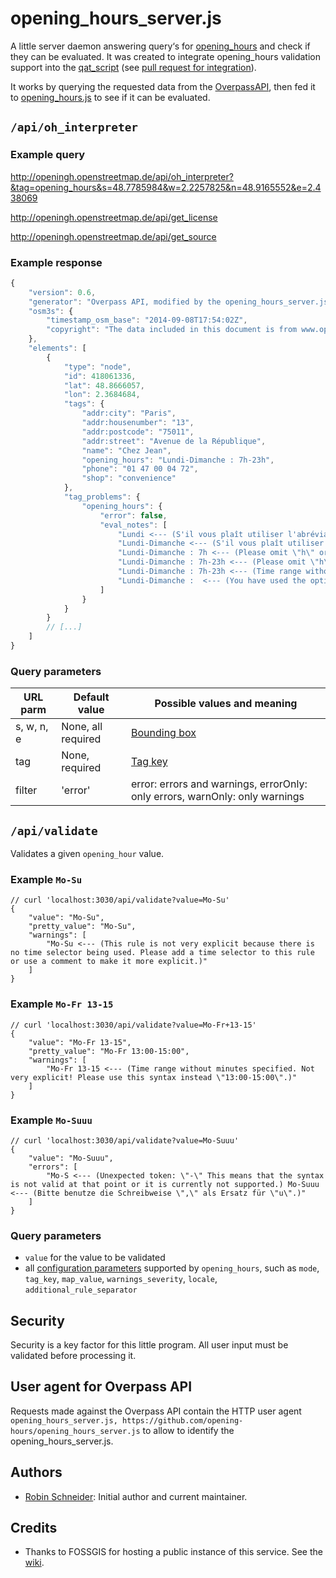 # opening_hours_server.js

A little server daemon answering query‘s for [opening_hours][Key:opening_hours] and check if they can be evaluated. It was created to integrate opening_hours validation support into the [qat_script][] (see [pull request for integration](https://github.com/simone-f/qat_script/pull/5)).

It works by querying the requested data from the [OverpassAPI][], then fed it to [opening_hours.js][oh-lib] to see if it can be evaluated.

## `/api/oh_interpreter`

### Example query

http://openingh.openstreetmap.de/api/oh_interpreter?&tag=opening_hours&s=48.7785984&w=2.2257825&n=48.9165552&e=2.438069

http://openingh.openstreetmap.de/api/get_license

http://openingh.openstreetmap.de/api/get_source

<!-- Example response {{{ -->
### Example response

```javascript
{
    "version": 0.6,
    "generator": "Overpass API, modified by the opening_hours_server.js",
    "osm3s": {
        "timestamp_osm_base": "2014-09-08T17:54:02Z",
        "copyright": "The data included in this document is from www.openstreetmap.org. The data is made available under ODbL."
    },
    "elements": [
        {
            "type": "node",
            "id": 418061336,
            "lat": 48.8666057,
            "lon": 2.3684684,
            "tags": {
                "addr:city": "Paris",
                "addr:housenumber": "13",
                "addr:postcode": "75011",
                "addr:street": "Avenue de la République",
                "name": "Chez Jean",
                "opening_hours": "Lundi-Dimanche : 7h-23h",
                "phone": "01 47 00 04 72",
                "shop": "convenience"
            },
            "tag_problems": {
                "opening_hours": {
                    "error": false,
                    "eval_notes": [
                        "Lundi <--- (S'il vous plaît utiliser l'abréviation \"Mo\" pour \"lundi\".)",
                        "Lundi-Dimanche <--- (S'il vous plaît utiliser l'abréviation \"Su\" pour \"dimanche\".)",
                        "Lundi-Dimanche : 7h <--- (Please omit \"h\" or use a colon instead: \"12:00-14:00\".)",
                        "Lundi-Dimanche : 7h-23h <--- (Please omit \"h\" or use a colon instead: \"12:00-14:00\".)",
                        "Lundi-Dimanche : 7h-23h <--- (Time range without minutes specified. Not very explicit! Please use this syntax instead \"07:00-23:00\".)",
                        "Lundi-Dimanche :  <--- (You have used the optional symbol <separator_for_readability> in the wrong place. Please check the syntax specification to see where it could be used or remove it.)"
                    ]
                }
            }
        }
        // [...]
    ]
}
```
<!-- }}} -->

### Query parameters

URL parm      | Default value      | Possible values and meaning
------------- | -------------      | -------------
s, w, n, e    | None, all required | [Bounding box](https://wiki.openstreetmap.org/wiki/Overpass_API/Language_Guide#All_data_in_a_bounding_box)
tag           | None, required     | [Tag key](https://wiki.openstreetmap.org/wiki/Tags)
filter        | 'error'            | error: errors and warnings, errorOnly: only errors, warnOnly: only warnings

## `/api/validate`

Validates a given `opening_hour` value.

### Example `Mo-Su`
```json5
// curl 'localhost:3030/api/validate?value=Mo-Su'
{
    "value": "Mo-Su",
    "pretty_value": "Mo-Su",
    "warnings": [
        "Mo-Su <--- (This rule is not very explicit because there is no time selector being used. Please add a time selector to this rule or use a comment to make it more explicit.)"
    ]
}
```


### Example `Mo-Fr 13-15`
```json5
// curl 'localhost:3030/api/validate?value=Mo-Fr+13-15'
{
    "value": "Mo-Fr 13-15",
    "pretty_value": "Mo-Fr 13:00-15:00",
    "warnings": [
        "Mo-Fr 13-15 <--- (Time range without minutes specified. Not very explicit! Please use this syntax instead \"13:00-15:00\".)"
    ]
}
```

### Example `Mo-Suuu`
```json5
// curl 'localhost:3030/api/validate?value=Mo-Suuu'
{
    "value": "Mo-Suuu",
    "errors": [
        "Mo-S <--- (Unexpected token: \"-\" This means that the syntax is not valid at that point or it is currently not supported.) Mo-Suuu <--- (Bitte benutze die Schreibweise \",\" als Ersatz für \"u\".)"
    ]
}
```

### Query parameters
* `value` for the value to be validated
* all [configuration parameters](https://github.com/opening-hours/opening_hours.js/#library-api) supported by `opening_hours`, such as `mode`, `tag_key`, `map_value`, `warnings_severity`, `locale`, `additional_rule_separator`

<!-- Security {{{ -->

## Security

Security is a key factor for this little program. All user input must be validated before processing it.

<!-- }}} -->

## User agent for Overpass API

Requests made against the Overpass API contain the HTTP user agent `opening_hours_server.js, https://github.com/opening-hours/opening_hours_server.js` to allow to identify the opening_hours_server.js.

<!-- Authors {{{ -->
## Authors

* [Robin Schneider](https://github.com/ypid): Initial author and current maintainer.

<!-- }}} -->

<!-- Credits {{{ -->
## Credits ##

* Thanks to FOSSGIS for hosting a public instance of this service. See the [wiki][fossgis-project].

<!-- }}} -->

[Key:opening_hours]: http://wiki.openstreetmap.org/wiki/Key:opening_hours
[OverpassAPI]: http://overpass-api.de/
[oh-lib]: https://github.com/opening-hours/opening_hours.js
[qat_script]: https://github.com/simone-f/qat_script
[fossgis-project]: http://wiki.openstreetmap.org/wiki/FOSSGIS/Server/Projects/opening_hours.js
